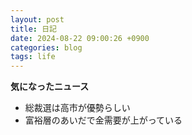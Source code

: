 ```yaml
---
layout: post
title: 日記
date: 2024-08-22 09:00:26 +0900
categories: blog
tags: life
---
```


**気になったニュース**

- 総裁選は高市が優勢らしい
- 富裕層のあいだで金需要が上がっている

